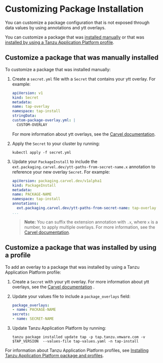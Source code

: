 # Customizing Package Installation

You can customize a package configuration that is not exposed through data values by using
annotations and ytt overlays.

You can customize a package that was [installed manually](#manual-package) or that was
[installed by using a Tanzu Application Platform profile](#profile-package).

## <a id="manual-package"></a>Customize a package that was manually installed

To customize a package that was installed manually:

1. Create a `secret.yml` file with a `Secret` that contains your ytt overlay. For example:

   ```yaml
   apiVersion: v1
   kind: Secret
   metadata:
   name: tap-overlay
   namespace: tap-install
   stringData:
   custom-package-overlay.yml: |
     CUSTOM-OVERLAY
   ```

   For more information about ytt overlays, see the
   [Carvel documentation](https://carvel.dev/ytt/docs/v0.43.0/ytt-overlays/).

2. Apply the `Secret` to your cluster by running:

   ```console
   kubectl apply -f secret.yml
   ```

3. Update your `PackageInstall` to include the
   `ext.packaging.carvel.dev/ytt-paths-from-secret-name.x` annotation to reference your new
   overlay `Secret`. For example:

   ```yaml
   apiVersion: packaging.carvel.dev/v1alpha1
   kind: PackageInstall
   metadata:
   name: PACKAGE-NAME
   namespace: tap-install
   annotations:
     ext.packaging.carvel.dev/ytt-paths-from-secret-name: tap-overlay
   ...
   ```

   > **Note:** You can suffix the extension annotation with `.x`, where `x` is a number, to
   > apply multiple overlays.
   > For more information, see the
   > [Carvel documentation](https://carvel.dev/kapp-controller/docs/v0.40.0/package-install-extensions/).

## <a id="profile-package"></a>Customize a package that was installed by using a profile

To add an overlay to a package that was installed by using a Tanzu Application Platform profile:

1. Create a `Secret` with your ytt overlay. For more information about ytt overlays, see the
   [Carvel documentation](https://carvel.dev/ytt/docs/v0.41.0/ytt-overlays/) .

2. Update your values file to include a `package_overlays` field:

   ```yaml
   package_overlays:
   - name: PACKAGE-NAME
   secrets:
   - name: SECRET-NAME
   ```

3. Update Tanzu Application Platform by running:

   ```console
   tanzu package installed update tap -p tap.tanzu.vmware.com -v $TAP_VERSION  --values-file tap-values.yaml -n tap-install
   ```

For information about Tanzu Application Platform profiles, see
[Installing Tanzu Application Platform package and profiles](install.hbs.md).
